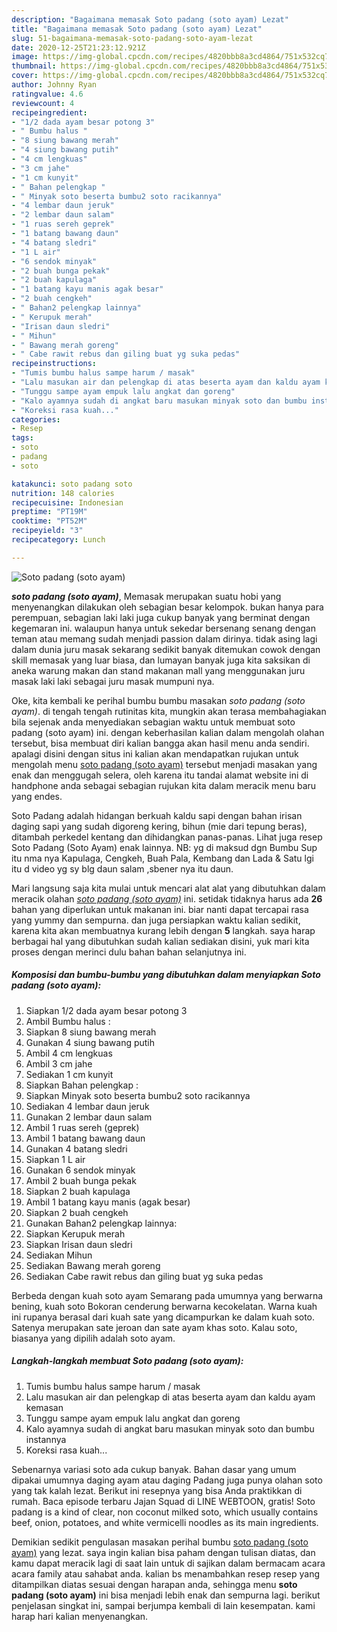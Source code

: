 ```yaml
---
description: "Bagaimana memasak Soto padang (soto ayam) Lezat"
title: "Bagaimana memasak Soto padang (soto ayam) Lezat"
slug: 51-bagaimana-memasak-soto-padang-soto-ayam-lezat
date: 2020-12-25T21:23:12.921Z
image: https://img-global.cpcdn.com/recipes/4820bbb8a3cd4864/751x532cq70/soto-padang-soto-ayam-foto-resep-utama.jpg
thumbnail: https://img-global.cpcdn.com/recipes/4820bbb8a3cd4864/751x532cq70/soto-padang-soto-ayam-foto-resep-utama.jpg
cover: https://img-global.cpcdn.com/recipes/4820bbb8a3cd4864/751x532cq70/soto-padang-soto-ayam-foto-resep-utama.jpg
author: Johnny Ryan
ratingvalue: 4.6
reviewcount: 4
recipeingredient:
- "1/2 dada ayam besar potong 3"
- " Bumbu halus "
- "8 siung bawang merah"
- "4 siung bawang putih"
- "4 cm lengkuas"
- "3 cm jahe"
- "1 cm kunyit"
- " Bahan pelengkap "
- " Minyak soto beserta bumbu2 soto racikannya"
- "4 lembar daun jeruk"
- "2 lembar daun salam"
- "1 ruas sereh geprek"
- "1 batang bawang daun"
- "4 batang sledri"
- "1 L air"
- "6 sendok minyak"
- "2 buah bunga pekak"
- "2 buah kapulaga"
- "1 batang kayu manis agak besar"
- "2 buah cengkeh"
- " Bahan2 pelengkap lainnya"
- " Kerupuk merah"
- "Irisan daun sledri"
- " Mihun"
- " Bawang merah goreng"
- " Cabe rawit rebus dan giling buat yg suka pedas"
recipeinstructions:
- "Tumis bumbu halus sampe harum / masak"
- "Lalu masukan air dan pelengkap di atas beserta ayam dan kaldu ayam kemasan"
- "Tunggu sampe ayam empuk lalu angkat dan goreng"
- "Kalo ayamnya sudah di angkat baru masukan minyak soto dan bumbu instannya"
- "Koreksi rasa kuah..."
categories:
- Resep
tags:
- soto
- padang
- soto

katakunci: soto padang soto 
nutrition: 148 calories
recipecuisine: Indonesian
preptime: "PT19M"
cooktime: "PT52M"
recipeyield: "3"
recipecategory: Lunch

---
```



![Soto padang (soto ayam)](https://img-global.cpcdn.com/recipes/4820bbb8a3cd4864/751x532cq70/soto-padang-soto-ayam-foto-resep-utama.jpg)

<b><i>soto padang (soto ayam)</i></b>, Memasak merupakan suatu hobi yang menyenangkan dilakukan oleh sebagian besar kelompok. bukan hanya para perempuan, sebagian laki laki juga cukup banyak yang berminat dengan kegemaran ini. walaupun hanya untuk sekedar bersenang senang dengan teman atau memang sudah menjadi passion dalam dirinya. tidak asing lagi dalam dunia juru masak sekarang sedikit banyak ditemukan cowok dengan skill memasak yang luar biasa, dan lumayan banyak juga kita saksikan di aneka warung makan dan stand makanan mall yang menggunakan juru masak laki laki sebagai juru masak mumpuni nya.

Oke, kita kembali ke perihal bumbu bumbu masakan <i>soto padang (soto ayam)</i>. di tengah tengah rutinitas kita, mungkin akan terasa membahagiakan bila sejenak anda menyediakan sebagian waktu untuk membuat soto padang (soto ayam) ini. dengan keberhasilan kalian dalam mengolah olahan tersebut, bisa membuat diri kalian bangga akan hasil menu anda sendiri. apalagi disini dengan situs ini kalian akan mendapatkan rujukan untuk mengolah menu <u>soto padang (soto ayam)</u> tersebut menjadi masakan yang enak dan menggugah selera, oleh karena itu tandai alamat website ini di handphone anda sebagai sebagian rujukan kita dalam meracik menu baru yang endes.

Soto Padang adalah hidangan berkuah kaldu sapi dengan bahan irisan daging sapi yang sudah digoreng kering, bihun (mie dari tepung beras), ditambah perkedel kentang dan dihidangkan panas-panas. Lihat juga resep Soto Padang (Soto Ayam) enak lainnya. NB: yg di maksud dgn Bumbu Sup itu nma nya Kapulaga, Cengkeh, Buah Pala, Kembang dan Lada &amp; Satu lgi itu d video yg sy blg daun salam ,sbener nya itu daun.


Mari langsung saja kita mulai untuk mencari alat alat yang dibutuhkan dalam meracik olahan <u><i>soto padang (soto ayam)</i></u> ini. setidak tidaknya harus ada <b>26</b> bahan yang diperlukan untuk makanan ini. biar nanti dapat tercapai rasa yang yummy dan sempurna. dan juga persiapkan waktu kalian sedikit, karena kita akan membuatnya kurang lebih dengan <b>5</b> langkah. saya harap berbagai hal yang dibutuhkan sudah kalian sediakan disini, yuk mari kita proses dengan merinci dulu bahan bahan selanjutnya ini.

<!--inarticleads1-->

##### Komposisi dan bumbu-bumbu yang dibutuhkan dalam menyiapkan Soto padang (soto ayam):

1. Siapkan 1/2 dada ayam besar potong 3
1. Ambil  Bumbu halus :
1. Siapkan 8 siung bawang merah
1. Gunakan 4 siung bawang putih
1. Ambil 4 cm lengkuas
1. Ambil 3 cm jahe
1. Sediakan 1 cm kunyit
1. Siapkan  Bahan pelengkap :
1. Siapkan  Minyak soto beserta bumbu2 soto racikannya
1. Sediakan 4 lembar daun jeruk
1. Gunakan 2 lembar daun salam
1. Ambil 1 ruas sereh (geprek)
1. Ambil 1 batang bawang daun
1. Gunakan 4 batang sledri
1. Siapkan 1 L air
1. Gunakan 6 sendok minyak
1. Ambil 2 buah bunga pekak
1. Siapkan 2 buah kapulaga
1. Ambil 1 batang kayu manis (agak besar)
1. Siapkan 2 buah cengkeh
1. Gunakan  Bahan2 pelengkap lainnya:
1. Siapkan  Kerupuk merah
1. Siapkan Irisan daun sledri
1. Sediakan  Mihun
1. Sediakan  Bawang merah goreng
1. Sediakan  Cabe rawit rebus dan giling buat yg suka pedas


Berbeda dengan kuah soto ayam Semarang pada umumnya yang berwarna bening, kuah soto Bokoran cenderung berwarna kecokelatan. Warna kuah ini rupanya berasal dari kuah sate yang dicampurkan ke dalam kuah soto. Satenya merupakan sate jeroan dan sate ayam khas soto. Kalau soto, biasanya yang dipilih adalah soto ayam. 

<!--inarticleads2-->

##### Langkah-langkah membuat Soto padang (soto ayam):

1. Tumis bumbu halus sampe harum / masak
1. Lalu masukan air dan pelengkap di atas beserta ayam dan kaldu ayam kemasan
1. Tunggu sampe ayam empuk lalu angkat dan goreng
1. Kalo ayamnya sudah di angkat baru masukan minyak soto dan bumbu instannya
1. Koreksi rasa kuah...


Sebenarnya variasi soto ada cukup banyak. Bahan dasar yang umum dipakai umumnya daging ayam atau daging Padang juga punya olahan soto yang tak kalah lezat. Berikut ini resepnya yang bisa Anda praktikkan di rumah. Baca episode terbaru Jajan Squad di LINE WEBTOON, gratis! Soto padang is a kind of clear, non coconut milked soto, which usually contains beef, onion, potatoes, and white vermicelli noodles as its main ingredients. 

Demikian sedikit pengulasan masakan perihal bumbu <u>soto padang (soto ayam)</u> yang lezat. saya ingin kalian bisa paham dengan tulisan diatas, dan kamu dapat meracik lagi di saat lain untuk di sajikan dalam bermacam acara acara family atau sahabat anda. kalian bs menambahkan resep resep yang ditampilkan diatas sesuai dengan harapan anda, sehingga menu <b>soto padang (soto ayam)</b> ini bisa menjadi lebih enak dan sempurna lagi. berikut penjelasan singkat ini, sampai berjumpa kembali di lain kesempatan. kami harap hari kalian menyenangkan.
